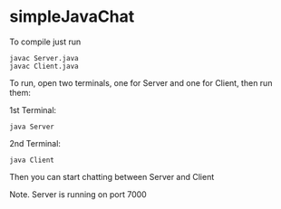 # simpleJavaChat

To compile just run
```
javac Server.java
javac Client.java
```
To run, open two terminals, one for Server and one for Client, then run them:

1st Terminal:
```
java Server
```
2nd Terminal:
```
java Client
```

Then you can start chatting between Server and Client

Note. Server is running on port 7000
